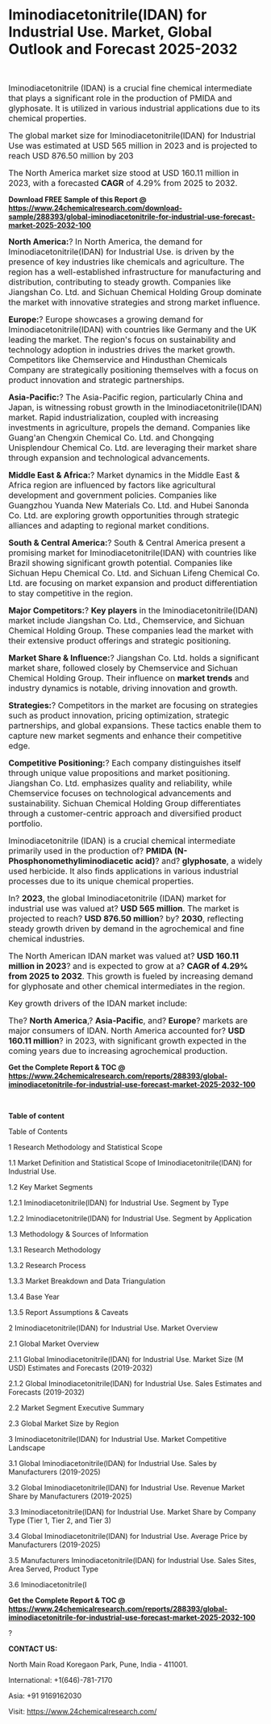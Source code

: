 <h1>Iminodiacetonitrile(IDAN) for Industrial Use. Market, Global Outlook and Forecast 2025-2032</h1><br/><p><span style="font-size:16px">Iminodiacetonitrile (IDAN) is a crucial fine chemical intermediate that plays a significant role in the production of PMIDA and glyphosate. It is utilized in various industrial applications due to its chemical properties.</span></p>
 
 
 
 <p><span style="font-size:16px">The global market size for Iminodiacetonitrile(IDAN) for Industrial Use was estimated at USD 565 million in 2023 and is projected to reach USD 876.50 million by 203</span></p>
 
 
 
 <p><span style="font-size:16px">The North America market size stood at USD 160.11 million in 2023, with a forecasted <strong>CAGR</strong> of 4.29% from 2025 to 2032.</span></p>
 
 
 
 <div><b>Download FREE Sample of this Report @ <a href="https://www.24chemicalresearch.com/download-sample/288393/global-iminodiacetonitrile-for-industrial-use-forecast-market-2025-2032-100">https://www.24chemicalresearch.com/download-sample/288393/global-iminodiacetonitrile-for-industrial-use-forecast-market-2025-2032-100</a></b></div>
 
 
 
 <p><span style="font-size:16px"><strong>North America:</strong>? In North America, the demand for Iminodiacetonitrile(IDAN) for Industrial Use. is driven by the presence of key industries like chemicals and agriculture. The region has a well-established infrastructure for manufacturing and distribution, contributing to steady growth. Companies like Jiangshan Co. Ltd. and Sichuan Chemical Holding Group dominate the market with innovative strategies and strong market influence.</span></p>
 
 
 
 <p><span style="font-size:16px"><strong>Europe:</strong>? Europe showcases a growing demand for Iminodiacetonitrile(IDAN) with countries like Germany and the UK leading the market. The region&#39;s focus on sustainability and technology adoption in industries drives the market growth. Competitors like Chemservice and Hindusthan Chemicals Company are strategically positioning themselves with a focus on product innovation and strategic partnerships.</span></p>
 
 
 
 <p><span style="font-size:16px"><strong>Asia-Pacific:</strong>? The Asia-Pacific region, particularly China and Japan, is witnessing robust growth in the Iminodiacetonitrile(IDAN) market. Rapid industrialization, coupled with increasing investments in agriculture, propels the demand. Companies like Guang&#39;an Chengxin Chemical Co. Ltd. and Chongqing Unisplendour Chemical Co. Ltd. are leveraging their market share through expansion and technological advancements.</span></p>
 
 
 
 <p><span style="font-size:16px"><strong>Middle East & Africa:</strong>? Market dynamics in the Middle East & Africa region are influenced by factors like agricultural development and government policies. Companies like Guangzhou Yuanda New Materials Co. Ltd. and Hubei Sanonda Co. Ltd. are exploring growth opportunities through strategic alliances and adapting to regional market conditions.</span></p>
 
 
 
 <p><span style="font-size:16px"><strong>South & Central America:</strong>? South & Central America present a promising market for Iminodiacetonitrile(IDAN) with countries like Brazil showing significant growth potential. Companies like Sichuan Hepu Chemical Co. Ltd. and Sichuan Lifeng Chemical Co. Ltd. are focusing on market expansion and product differentiation to stay competitive in the region.</span></p>
 
 
 
 <p><span style="font-size:16px"><strong>Major Competitors:</strong>? <strong>Key players</strong> in the Iminodiacetonitrile(IDAN) market include Jiangshan Co. Ltd., Chemservice, and Sichuan Chemical Holding Group. These companies lead the market with their extensive product offerings and strategic positioning.</span></p>
 
 
 
 <p><span style="font-size:16px"><strong>Market Share & Influence:</strong>? Jiangshan Co. Ltd. holds a significant market share, followed closely by Chemservice and Sichuan Chemical Holding Group. Their influence on <strong>market trends</strong> and industry dynamics is notable, driving innovation and growth.</span></p>
 
 
 
 <p><span style="font-size:16px"><strong>Strategies:</strong>? Competitors in the market are focusing on strategies such as product innovation, pricing optimization, strategic partnerships, and global expansions. These tactics enable them to capture new market segments and enhance their competitive edge.</span></p>
 
 
 
 <p><span style="font-size:16px"><strong>Competitive Positioning:</strong>? Each company distinguishes itself through unique value propositions and market positioning. Jiangshan Co. Ltd. emphasizes quality and reliability, while Chemservice focuses on technological advancements and sustainability. Sichuan Chemical Holding Group differentiates through a customer-centric approach and diversified product portfolio.</span></p>
 
 
 
 <p><span style="font-size:16px">Iminodiacetonitrile (IDAN) is a crucial chemical intermediate primarily used in the production of? <strong>PMIDA (N-Phosphonomethyliminodiacetic acid)</strong>? and? <strong>glyphosate</strong>, a widely used herbicide. It also finds applications in various industrial processes due to its unique chemical properties.</span></p>
 
 
 
 <p><span style="font-size:16px">In? <strong>2023</strong>, the global Iminodiacetonitrile (IDAN) market for industrial use was valued at? <strong>USD 565 million</strong>. The market is projected to reach? <strong>USD 876.50 million</strong>? by? <strong>2030</strong>, reflecting steady growth driven by demand in the agrochemical and fine chemical industries.</span></p>
 
 
 
 <p><span style="font-size:16px">The North American IDAN market was valued at? <strong>USD 160.11 million in 2023</strong>? and is expected to grow at a? <strong><strong>CAGR</strong> of 4.29% from 2025 to 2032</strong>. This growth is fueled by increasing demand for glyphosate and other chemical intermediates in the region.</span></p>
 
 
 
 <p><span style="font-size:16px">Key growth drivers of the IDAN market include:</span></p>
 
 
 
 <p><span style="font-size:16px">The? <strong>North America</strong>,? <strong>Asia-Pacific</strong>, and? <strong>Europe</strong>? markets are major consumers of IDAN. North America accounted for? <strong>USD 160.11 million</strong>? in 2023, with significant growth expected in the coming years due to increasing agrochemical production.</span></p>
 
 
 
 <div><b>Get the Complete Report & TOC @ <a href="https://www.24chemicalresearch.com/reports/288393/global-iminodiacetonitrile-for-industrial-use-forecast-market-2025-2032-100">https://www.24chemicalresearch.com/reports/288393/global-iminodiacetonitrile-for-industrial-use-forecast-market-2025-2032-100</a></b></div>
 
 
 
 <p><br />
 
 <b>Table of content</b></p>
 
 
 
 <p>Table of Contents<br />
 
 1 Research Methodology and Statistical Scope<br />
 
 1.1 Market Definition and Statistical Scope of Iminodiacetonitrile(IDAN) for Industrial Use.<br />
 
 1.2 Key Market Segments<br />
 
 1.2.1 Iminodiacetonitrile(IDAN) for Industrial Use. Segment by Type<br />
 
 1.2.2 Iminodiacetonitrile(IDAN) for Industrial Use. Segment by Application<br />
 
 1.3 Methodology & Sources of Information<br />
 
 1.3.1 Research Methodology<br />
 
 1.3.2 Research Process<br />
 
 1.3.3 Market Breakdown and Data Triangulation<br />
 
 1.3.4 Base Year<br />
 
 1.3.5 Report Assumptions & Caveats<br />
 
 2 Iminodiacetonitrile(IDAN) for Industrial Use. Market Overview<br />
 
 2.1 Global Market Overview<br />
 
 2.1.1 Global Iminodiacetonitrile(IDAN) for Industrial Use. Market Size (M USD) Estimates and Forecasts (2019-2032)<br />
 
 2.1.2 Global Iminodiacetonitrile(IDAN) for Industrial Use. Sales Estimates and Forecasts (2019-2032)<br />
 
 2.2 Market Segment Executive Summary<br />
 
 2.3 Global Market Size by Region<br />
 
 3 Iminodiacetonitrile(IDAN) for Industrial Use. Market Competitive Landscape<br />
 
 3.1 Global Iminodiacetonitrile(IDAN) for Industrial Use. Sales by Manufacturers (2019-2025)<br />
 
 3.2 Global Iminodiacetonitrile(IDAN) for Industrial Use. Revenue Market Share by Manufacturers (2019-2025)<br />
 
 3.3 Iminodiacetonitrile(IDAN) for Industrial Use. Market Share by Company Type (Tier 1, Tier 2, and Tier 3)<br />
 
 3.4 Global Iminodiacetonitrile(IDAN) for Industrial Use. Average Price by Manufacturers (2019-2025)<br />
 
 3.5 Manufacturers Iminodiacetonitrile(IDAN) for Industrial Use. Sales Sites, Area Served, Product Type<br />
 
 3.6 Iminodiacetonitrile(I</p>
 
 
 
 <div><b>Get the Complete Report & TOC @ <a href="https://www.24chemicalresearch.com/reports/288393/global-iminodiacetonitrile-for-industrial-use-forecast-market-2025-2032-100">https://www.24chemicalresearch.com/reports/288393/global-iminodiacetonitrile-for-industrial-use-forecast-market-2025-2032-100</a></b></div>
 
 
 
 <p>? </p>
 
 
 
 <p><b>CONTACT US:</b><br />
 
 North Main Road Koregaon Park, Pune, India - 411001.<br />
 
 International: +1(646)-781-7170<br />
 
 Asia: +91 9169162030<br />
 
 Visit: <a href="https://www.24chemicalresearch.com/">https://www.24chemicalresearch.com/</a></p>